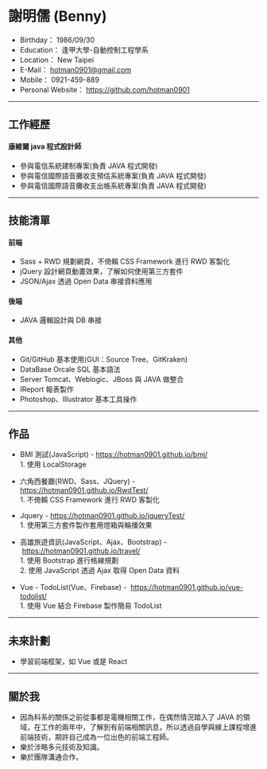 # 謝明儒 (Benny)
 - Birthday： 1986/09/30
 - Education： 逢甲大學-自動控制工程學系
 - Location： New Taipei
 - E-Mail： hotman0901@gmail.com
 - Mobile： 0921-459-889
 - Personal Website： https://github.com/hotman0901

<hr>

## 工作經歷

#### 康維爾 java 程式設計師

 * 參與電信系統建制專案(負責 JAVA 程式開發)
 * 參與電信國際語音攤收支預估系統專案(負責 JAVA 程式開發)
 * 參與電信國際語音攤收支出帳系統專案(負責 JAVA 程式開發)
 
<hr>

## 技能清單

#### 前端

 * Sass + RWD 規劃網頁，不倚賴 CSS Framework 進行 RWD 客製化
 * jQuery 設計網頁動畫效果，了解如何使用第三方套件
 * JSON/Ajax 透過 Open Data 串接資料應用
 
#### 後端 

 * JAVA 邏輯設計與 DB 串接
  
#### 其他
 * Git/GitHub 基本使用(GUI：Source Tree、GitKraken)
 * DataBase Orcale SQL 基本語法
 * Server Tomcat、Weblogic、JBoss 與 JAVA 做整合
 * IReport 報表製作
 * Photoshop、Illustrator 基本工具操作
 
<hr>

## 作品

* BMI 測試(JavaScript) - https://hotman0901.github.io/bmi/
 </br>1. 使用 LocalStorage
  
* 六角西餐廳(RWD、Sass、JQuery) - https://hotman0901.github.io/RwdTest/
  </br>1. 不倚賴 CSS Framework 進行 RWD 客製化
  
* Jquery - https://hotman0901.github.io/jqueryTest/
  </br>1. 使用第三方套件製作套用燈箱與輪播效果
  
* 高雄旅遊資訊(JavaScript、Ajax、Bootstrap) -  https://hotman0901.github.io/travel/
  </br>1. 使用 Bootstrap 進行格線規劃
  </br>2. 使用 JavaScript 透過 Ajax 取得 Open Data 資料
  
* Vue - TodoList(Vue、Firebase) -  https://hotman0901.github.io/vue-todolist/
  </br>1. 使用 Vue 結合 Firebase 製作簡易 TodoList

<hr>

## 未來計劃
 * 學習前端框架，如 Vue 或是 React

<hr>

## 關於我

 * 因為科系的關係之前從事都是電機相關工作，在偶然情況踏入了 JAVA 的領域，在工作的兩年中，了解到有前端相關訊息，所以透過自學與線上課程增進前端技術，期許自己成為一位出色的前端工程師。
 * 樂於涉略多元技術及知識。
 * 樂於團隊溝通合作。
 



